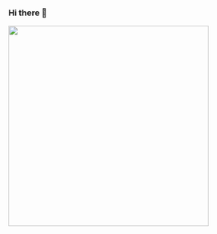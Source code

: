 ### Hi there 👋

<img style="width: 400px;" src="https://i.giphy.com/media/26xBzu2ogAunL19hS/giphy.webp" />


